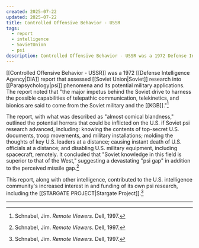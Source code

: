 ```yaml
---
created: 2025-07-22
updated: 2025-07-22
title: Controlled Offensive Behavior - USSR
tags:
  - report
  - intelligence
  - SovietUnion
  - psi
description: Controlled Offensive Behavior - USSR was a 1972 Defense Intelligence Agency (DIA) report that assessed Soviet research into psi phenomena and its potential military applications.
---
```

[[Controlled Offensive Behavior - USSR]] was a 1972 [[Defense Intelligence Agency|DIA]] report that assessed [[Soviet Union|Soviet]] research into [[Parapsychology|psi]] phenomena and its potential military applications. The report noted that "the major impetus behind the Soviet drive to harness the possible capabilities of telepathic communication, telekinetics, and bionics are said to come from the Soviet military and the [[KGB]]."[^1]

The report, with what was described as "almost comical blandness," outlined the potential horrors that could be inflicted on the U.S. if Soviet psi research advanced, including: knowing the contents of top-secret U.S. documents, troop movements, and military installations; molding the thoughts of key U.S. leaders at a distance; causing instant death of U.S. officials at a distance; and disabling U.S. military equipment, including spacecraft, remotely. It concluded that "Soviet knowledge in this field is superior to that of the West," suggesting a devastating "psi gap" in addition to the perceived missile gap.[^1]

This report, along with other intelligence, contributed to the U.S. intelligence community's increased interest in and funding of its own psi research, including the [[STARGATE PROJECT|Stargate Project]].[^1]

---

[^1]: Schnabel, Jim. *Remote Viewers*. Dell, 1997.